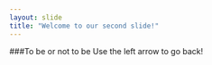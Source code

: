 ```yaml
---
layout: slide
title: "Welcome to our second slide!"
---
```

###To be or not to be
Use the left arrow to go back!
